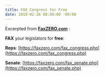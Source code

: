 ```yaml
---
title: FAX Congress for Free
date: 2018-02-26 08:50:00 -08:00
---
```


Excerpted from [**FaxZERO.com**](https://faxzero.com/) : 

**FAX** your legislators for **free**:  

**Reps**:  [https://faxzero.com/fax_congress.php](https://faxzero.com/fax_congress.php)

**Senate**: [https://faxzero.com/fax_senate.php](https://faxzero.com/fax_senate.php)